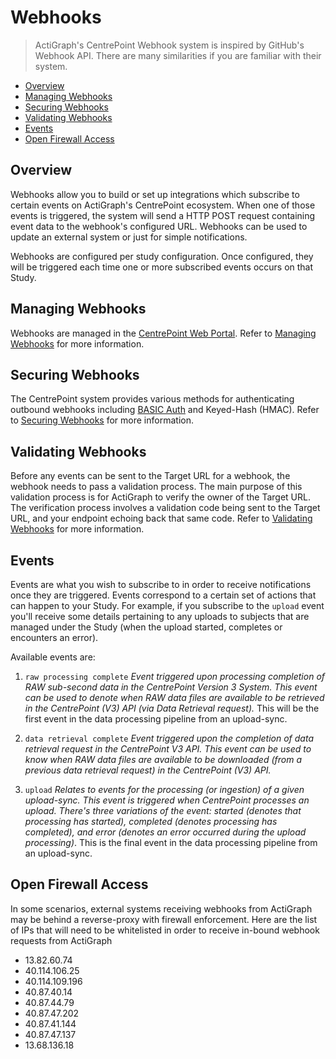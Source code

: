 # Webhooks

> ActiGraph's CentrePoint Webhook system is inspired by GitHub's Webhook API. There are many similarities if you are familiar with their system.

- [Overview](#overview)
- [Managing Webhooks](#Managing-webhooks)
- [Securing Webhooks](#securing-webhooks)
- [Validating Webhooks](#validating-webhooks)
- [Events](#events)
- [Open Firewall Access](#open-firewall-access)


## Overview

Webhooks allow you to build or set up integrations which subscribe to certain events on ActiGraph's CentrePoint ecosystem. When one of those events is triggered, the system will send a HTTP POST request containing event data to the webhook's configured URL. Webhooks can be used to update an external system or just for simple notifications.

Webhooks are configured per study configuration. Once configured, they will be triggered each time one or more subscribed events occurs on that Study. 

## Managing Webhooks

Webhooks are managed in the [CentrePoint Web Portal](https://studyadmin.actigraphcorp.com). Refer to [Managing Webhooks](managing_webhooks.md) for more information.

## Securing Webhooks

The CentrePoint system provides various methods for authenticating outbound webhooks including [BASIC Auth](https://en.wikipedia.org/wiki/Basic_access_authentication) and Keyed-Hash (HMAC). Refer to [Securing Webhooks](securing_webhooks.md) for more information.

## Validating Webhooks

Before any events can be sent to the Target URL for a webhook, the webhook needs to pass a validation process. The main purpose of this validation process is for ActiGraph to verify the owner of the Target URL. The verification process involves a validation code being sent to the Target URL, and your endpoint echoing back that same code. Refer to [Validating Webhooks](validating_webhooks.md) for more information.


## Events

Events are what you wish to subscribe to in order to receive notifications once they are triggered. Events correspond to a certain set of actions that can happen to your Study. For example, if you subscribe to the `upload` event you'll receive some details pertaining to any uploads to subjects that are managed under the Study (when the upload started, completes or encounters an error).

Available events are:

1. `raw processing complete` *Event triggered upon processing completion of RAW sub-second data in the CentrePoint Version 3 System. This event can be used to denote when RAW data files are available to be retrieved in the CentrePoint (V3) API (via Data Retrieval request).* This will be the first event in the data processing pipeline from an upload-sync.

2. `data retrieval complete` *Event triggered upon the completion of data retrieval request in the CentrePoint V3 API. This event can be used to know when RAW data files are available to be downloaded (from a previous data retrieval request) in the CentrePoint (V3) API.*

3. `upload` *Relates to events for the processing (or ingestion) of a given upload-sync. This event is triggered when CentrePoint processes an upload. There's three variations of the event: started (denotes that processing has started), completed (denotes processing has completed), and error (denotes an error occurred during the upload processing)*. This is the final event in the data processing pipeline from an upload-sync.

## Open Firewall Access 

In some scenarios, external systems receiving webhooks from ActiGraph may be behind a reverse-proxy with firewall enforcement. Here are the list of IPs that will need to be whitelisted in order to receive in-bound webhook requests from ActiGraph


- 13.82.60.74
- 40.114.106.25
- 40.114.109.196
- 40.87.40.14
- 40.87.44.79
- 40.87.47.202
- 40.87.41.144
- 40.87.47.137
- 13.68.136.18
